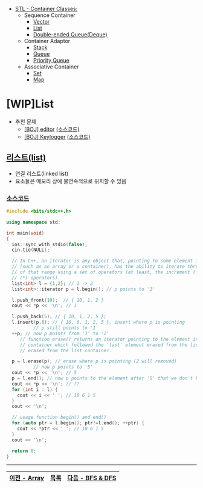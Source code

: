 * [STL - Container Classes:](/stl/)
  * Sequence Container
    * [Vector](/stl/vector/)
    * [List](/stl/list/)
    * [Double-ended Queue(Deque)](/stl/deque/)
  * Container Adaptor
    * [Stack](/stl/stack/)
    * [Queue](/stl/queue/)
    * [Priority Queue](/stl/priority_queue_heap/)
  * Associative Container
    * [Set](/stl/set/)
    * [Map](/stl/map/)

# [WIP]List
* 추천 문제
  * [[BOJ] editor](https://www.acmicpc.net/problem/1406) [(소스코드)](./src/editor.cc)
  * [[BOJ] Keylogger](https://www.acmicpc.net/problem/5397) [(소스코드)](./src/keylogger.cc)

## [리스트(list)](https://cplusplus.com/reference/list/list/)
* 연결 리스트(linked list)
* 요소들은 메모리 상에 불연속적으로 위치할 수 있음

### [소스코드](./src/exam.cpp)
```c++
#include <bits/stdc++.h>

using namespace std;

int main(void)
{
  ios::sync_with_stdio(false);
  cin.tie(NULL);

  // In C++, an iterator is any object that, pointing to some element in a range of elements 
  // (such as an array or a container), has the ability to iterate through the elements 
  // of that range using a set of operators (at least, the increment (++) and dereference 
  // (*) operators).
  list<int> l = {1,2}; // 1 -> 2
  list<int>::iterator p = l.begin(); // p points to '1'

  l.push_front(10);  // { 10, 1, 2 } 
  cout << *p << '\n'; // 1

  l.push_back(5); // { 10, 1, 2, 5 }; 
  l.insert(p,6); // { 10, 6, 1, 2, 5 }, insert where p is pointing
          // p still points to '1'
  ++p; // now p points from '1' to '2'
     // function erase() returns an iterator pointing to the element in the list
     // container which followed the 'last' element erased from the list container 
     // erased from the list container.

  p = l.erase(p); // erase where p is pointing (2 will removed)
          // now p points to '5'
  cout << *p << '\n'; // 5
  p = l.end(); // now p points to the element after '5' that we don't know what the value is.
  cout << *p << '\n'; // ?? 
  for (int i : l) {
    cout << i << ' '; // 10 6 1 5
  }
  cout << '\n';

  // usage function begin() and end()
  for (auto ptr = l.begin(); ptr!=l.end(); ++ptr) {
    cout << *ptr << ' '; // 10 6 1 5
  } 
  cout << '\n';

  return 0;
}
```

---
|[이전 - Array](/array/)|[목록](https://github.com/RyanJeong/CP#index)|[다음 - BFS & DFS](/bfs_dfs/)|
|-|-|-|